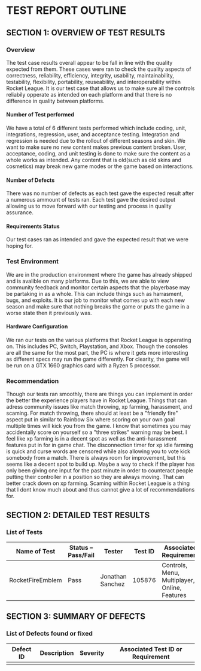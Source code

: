 # TEST REPORT OUTLINE

## SECTION 1: OVERVIEW OF TEST RESULTS

### Overview

The test case results overall appear to be fall in line with the quality expected from them. These cases were ran to check the quality aspects of correctness, reliability, efficiency, integrity, usability, maintainability, testability, flexibility, portability, reuseability, and interoperability within Rocket League. 
It is our test case  that allows us to make sure all the controls reliabily opperate as intended on each platform and that there is no difference in quality between platforms. 

#### Number of Test performed
We have a total of 6 different tests performed which include coding, unit, integrations, regression, user, and acceptance testing. Integration and regression is needed due to the rollout of different seasons and skin. We want to make sure no new content makes previous content broken. User, acceptance, coding, and unit testing is done to make sure the content as a whole works as intended. Any content that is old(such as old skins and cosmetics) may break new game modes or the game based on interactions. 


#### Number of Defects

There was no number of defects as each test gave the expected result after a numerous ammount of tests ran. Each test gave the desired output allowing us to move forward with our testing and process in quality assurance. 

#### Requirements Status

Our test cases ran as intended and gave the expected result that we were hoping for. 

### Test Environment

We are in the production environment where the game has already shipped and is avalible on many platforms. Due to this, we are able to view community feedback and monitor certain aspects that the playerbase may be partaking in as a whole. This can include things such as harrasment, bugs, and exploits. It is our job to monitor what comes up with each new season and make sure that nothing breaks the game or puts the game in a worse state then it previously was. 

#### Hardware Configuration

We ran our tests on the various platforms that Rocket League is opperating on. This includes PC, Switch, Playstation, and Xbox. Though the consoles are all the same for the most part, the PC is where it gets more interesting as different specs may run the game differently. For clearity, the game will be run on a GTX 1660 graphics card with a Ryzen 5 processor. 

### Recommendation

Though our tests ran smoothly, there are things you can implement in order the better the experience players have in Rocket League. Things that can adress community issues like match throwing, xp farming, harassment, and scaming. For match throwing, there should at least be a "friendly fire" aspect put in similar to Rainbow Six where scoring on your own goal multiple times will kick you from the game. I know that sometimes you may accidentally score on yourself so a "three strikes" warning may be best. I feel like xp farming is in a decent spot as well as the anti-harassment features put in for in game chat. The disconnection timer for xp idle farming is quick and curse words are censored while also allowing you to vote kick somebody from a match. There is always room for improvement, but this seems like a decent spot to build up. Maybe a way to check if the player has only been giving one input for the past minute in order to counteract people putting their controller in a position so they are always moving. That can better crack down on xp farming. Scaming within Rocket League is a thing that I dont know much about and thus cannot give a lot of recommendations for.


## SECTION 2: DETAILED TEST RESULTS

### List of Tests

| Name of Test | Status – Pass/Fail | Tester | Test ID | Associated Requirement |
|---|---|---|---|---|
| RocketFireEmblem |Pass|Jonathan Sanchez |105876 |Controls, Menu, Multiplayer, Online, Features |

## SECTION 3: SUMMARY OF DEFECTS

### List of Defects found or fixed

| Defect ID | Description | Severity | Associated Test ID or Requirement |
|---|---|---|---|
| | | | |
